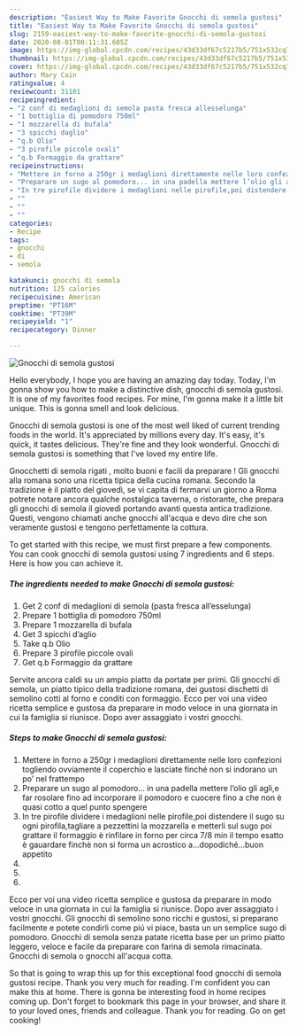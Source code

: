 ```yaml
---
description: "Easiest Way to Make Favorite Gnocchi di semola gustosi"
title: "Easiest Way to Make Favorite Gnocchi di semola gustosi"
slug: 2159-easiest-way-to-make-favorite-gnocchi-di-semola-gustosi
date: 2020-08-01T00:11:31.685Z
image: https://img-global.cpcdn.com/recipes/43d33df67c5217b5/751x532cq70/gnocchi-di-semola-gustosi-recipe-main-photo.jpg
thumbnail: https://img-global.cpcdn.com/recipes/43d33df67c5217b5/751x532cq70/gnocchi-di-semola-gustosi-recipe-main-photo.jpg
cover: https://img-global.cpcdn.com/recipes/43d33df67c5217b5/751x532cq70/gnocchi-di-semola-gustosi-recipe-main-photo.jpg
author: Mary Cain
ratingvalue: 4
reviewcount: 31101
recipeingredient:
- "2 conf di medaglioni di semola pasta fresca allesselunga"
- "1 bottiglia di pomodoro 750ml"
- "1 mozzarella di bufala"
- "3 spicchi daglio"
- "q.b Olio"
- "3 pirofile piccole ovali"
- "q.b Formaggio da grattare"
recipeinstructions:
- "Mettere in forno a 250gr i medaglioni direttamente nelle loro confezioni togliendo ovviamente il coperchio e lasciate finché non si indorano un po’ nel frattempo"
- "Preparare un sugo al pomodoro... in una padella mettere l’olio gli agli,e far rosolare fino ad incorporare il pomodoro e cuocere fino a che non è quasi cotto a quel punto spengere"
- "In tre pirofile dividere i medaglioni nelle pirofile,poi distendere il sugo su ogni pirofila,tagliare a pezzettini la mozzarella e metterli sul sugo poi grattare il formaggio è rinfilare in forno per circa 7/8 min il tempo esatto è gauardare finchè non si forma un acrostico a...dopodiché...buon appetito"
- ""
- ""
- ""
categories:
- Recipe
tags:
- gnocchi
- di
- semola

katakunci: gnocchi di semola 
nutrition: 125 calories
recipecuisine: American
preptime: "PT16M"
cooktime: "PT39M"
recipeyield: "1"
recipecategory: Dinner

---
```



![Gnocchi di semola gustosi](https://img-global.cpcdn.com/recipes/43d33df67c5217b5/751x532cq70/gnocchi-di-semola-gustosi-recipe-main-photo.jpg)

Hello everybody, I hope you are having an amazing day today. Today, I'm gonna show you how to make a distinctive dish, gnocchi di semola gustosi. It is one of my favorites food recipes. For mine, I'm gonna make it a little bit unique. This is gonna smell and look delicious.

Gnocchi di semola gustosi is one of the most well liked of current trending foods in the world. It's appreciated by millions every day. It's easy, it's quick, it tastes delicious. They're fine and they look wonderful. Gnocchi di semola gustosi is something that I've loved my entire life.

Gnocchetti di semola rigati , molto buoni e facili da preparare ! Gli gnocchi alla romana sono una ricetta tipica della cucina romana. Secondo la tradizione è il piatto del giovedì, se vi capita di fermarvi un giorno a Roma potrete notare ancora qualche nostalgica taverna, o ristorante, che prepara gli gnocchi di semola il giovedì portando avanti questa antica tradizione. Questi, vengono chiamati anche gnocchi all&#39;acqua e devo dire che son veramente gustosi e tengono perfettamente la cottura.


To get started with this recipe, we must first prepare a few components. You can cook gnocchi di semola gustosi using 7 ingredients and 6 steps. Here is how you can achieve it.

<!--inarticleads1-->

##### The ingredients needed to make Gnocchi di semola gustosi:

1. Get 2 conf di medaglioni di semola (pasta fresca all’esselunga)
1. Prepare 1 bottiglia di pomodoro 750ml
1. Prepare 1 mozzarella di bufala
1. Get 3 spicchi d’aglio
1. Take q.b Olio
1. Prepare 3 pirofile piccole ovali
1. Get q.b Formaggio da grattare


Servite ancora caldi su un ampio piatto da portate per primi. Gli gnocchi di semola, un piatto tipico della tradizione romana, dei gustosi dischetti di semolino cotti al forno e conditi con formaggio. Ecco per voi una video ricetta semplice e gustosa da preparare in modo veloce in una giornata in cui la famiglia si riunisce. Dopo aver assaggiato i vostri gnocchi. 

<!--inarticleads2-->

##### Steps to make Gnocchi di semola gustosi:

1. Mettere in forno a 250gr i medaglioni direttamente nelle loro confezioni togliendo ovviamente il coperchio e lasciate finché non si indorano un po’ nel frattempo
1. Preparare un sugo al pomodoro... in una padella mettere l’olio gli agli,e far rosolare fino ad incorporare il pomodoro e cuocere fino a che non è quasi cotto a quel punto spengere
1. In tre pirofile dividere i medaglioni nelle pirofile,poi distendere il sugo su ogni pirofila,tagliare a pezzettini la mozzarella e metterli sul sugo poi grattare il formaggio è rinfilare in forno per circa 7/8 min il tempo esatto è gauardare finchè non si forma un acrostico a...dopodiché...buon appetito
1. 
1. 
1. 


Ecco per voi una video ricetta semplice e gustosa da preparare in modo veloce in una giornata in cui la famiglia si riunisce. Dopo aver assaggiato i vostri gnocchi. Gli gnocchi di semolino sono ricchi e gustosi, si preparano facilmente e potete condirli come piú vi piace, basta un un semplice sugo di pomodoro. Gnocchi di semola senza patate ricetta base per un primo piatto leggero, veloce e facile da preparare con farina di semola rimacinata. Gnocchi di semola o gnocchi all&#39;acqua cotta. 

So that is going to wrap this up for this exceptional food gnocchi di semola gustosi recipe. Thank you very much for reading. I'm confident you can make this at home. There is gonna be interesting food in home recipes coming up. Don't forget to bookmark this page in your browser, and share it to your loved ones, friends and colleague. Thank you for reading. Go on get cooking!
